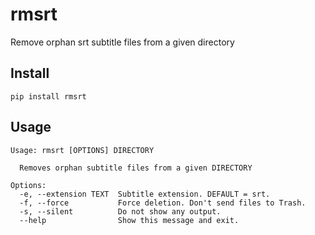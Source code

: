 # rmsrt

Remove orphan srt subtitle files from a given directory


## Install

	pip install rmsrt


## Usage

	Usage: rmsrt [OPTIONS] DIRECTORY

	  Removes orphan subtitle files from a given DIRECTORY

	Options:
	  -e, --extension TEXT  Subtitle extension. DEFAULT = srt.
	  -f, --force           Force deletion. Don't send files to Trash.
	  -s, --silent          Do not show any output.
	  --help                Show this message and exit.